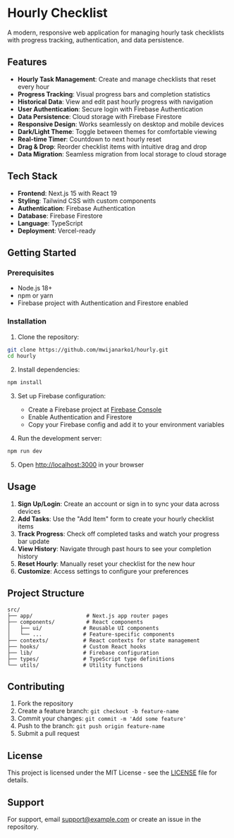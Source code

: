 # Hourly Checklist

A modern, responsive web application for managing hourly task checklists with progress tracking, authentication, and data persistence.

## Features

- **Hourly Task Management**: Create and manage checklists that reset every hour
- **Progress Tracking**: Visual progress bars and completion statistics
- **Historical Data**: View and edit past hourly progress with navigation
- **User Authentication**: Secure login with Firebase Authentication
- **Data Persistence**: Cloud storage with Firebase Firestore
- **Responsive Design**: Works seamlessly on desktop and mobile devices
- **Dark/Light Theme**: Toggle between themes for comfortable viewing
- **Real-time Timer**: Countdown to next hourly reset
- **Drag & Drop**: Reorder checklist items with intuitive drag and drop
- **Data Migration**: Seamless migration from local storage to cloud storage

## Tech Stack

- **Frontend**: Next.js 15 with React 19
- **Styling**: Tailwind CSS with custom components
- **Authentication**: Firebase Authentication
- **Database**: Firebase Firestore
- **Language**: TypeScript
- **Deployment**: Vercel-ready

## Getting Started

### Prerequisites

- Node.js 18+ 
- npm or yarn
- Firebase project with Authentication and Firestore enabled

### Installation

1. Clone the repository:
```bash
git clone https://github.com/mwijanarko1/hourly.git
cd hourly
```

2. Install dependencies:
```bash
npm install
```

3. Set up Firebase configuration:
   - Create a Firebase project at [Firebase Console](https://console.firebase.google.com/)
   - Enable Authentication and Firestore
   - Copy your Firebase config and add it to your environment variables

4. Run the development server:
```bash
npm run dev
```

5. Open [http://localhost:3000](http://localhost:3000) in your browser

## Usage

1. **Sign Up/Login**: Create an account or sign in to sync your data across devices
2. **Add Tasks**: Use the "Add Item" form to create your hourly checklist items
3. **Track Progress**: Check off completed tasks and watch your progress bar update
4. **View History**: Navigate through past hours to see your completion history
5. **Reset Hourly**: Manually reset your checklist for the new hour
6. **Customize**: Access settings to configure your preferences

## Project Structure

```
src/
├── app/                 # Next.js app router pages
├── components/          # React components
│   ├── ui/             # Reusable UI components
│   └── ...             # Feature-specific components
├── contexts/           # React contexts for state management
├── hooks/              # Custom React hooks
├── lib/                # Firebase configuration
├── types/              # TypeScript type definitions
└── utils/              # Utility functions
```

## Contributing

1. Fork the repository
2. Create a feature branch: `git checkout -b feature-name`
3. Commit your changes: `git commit -m 'Add some feature'`
4. Push to the branch: `git push origin feature-name`
5. Submit a pull request

## License

This project is licensed under the MIT License - see the [LICENSE](LICENSE) file for details.

## Support

For support, email support@example.com or create an issue in the repository.
